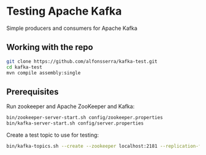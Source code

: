 # Testing Apache Kafka

Simple producers and consumers for Apache Kafka

## Working with the repo

```bash
git clone https://github.com/alfonsserra/kafka-test.git
cd kafka-test
mvn compile assembly:single
```

## Prerequisites

Run zookeeper and Apache ZooKeeper and Kafka:

```bash
bin/zookeeper-server-start.sh config/zookeeper.properties
bin/kafka-server-start.sh config/server.properties
```
Create a test topic to use for testing:

```bash
bin/kafka-topics.sh --create --zookeeper localhost:2181 --replication-factor 1 --partitions 1 --topic modulab
```
